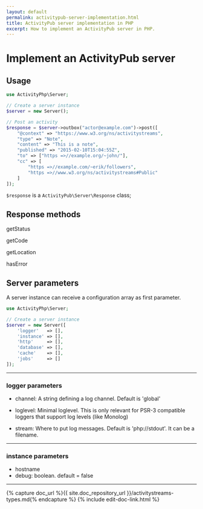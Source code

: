 ```yaml
---
layout: default
permalink: activitypub-server-implementation.html
title: ActivityPub server implementation in PHP
excerpt: How to implement an ActivityPub server in PHP.
---
```


Implement an ActivityPub server
===============================

Usage
-----

```php
use ActivityPhp\Server;

// Create a server instance
$server = new Server();

// Post an activity
$response = $server->outbox("actor@example.com")->post([
    "@context" => "https://www.w3.org/ns/activitystreams",
    "type" => "Note",
    "content" => "This is a note",
    "published" => "2015-02-10T15:04:55Z",
    "to" => ["https =>//example.org/~john/"],
    "cc" => [
        "https =>//example.com/~erik/followers",
        "https =>//www.w3.org/ns/activitystreams#Public"
    ]
]);

```

`$response` is a `ActivityPub\Server\Response` class;


Response methods
----------------

getStatus

getCode

getLocation

hasError


Server parameters
-----------------

A server instance can receive a configuration array as first parameter.

```php
use ActivityPhp\Server;

// Create a server instance
$server = new Server([
    'logger'   => [],
    'instance' => [],
    'http'     => [],
    'database' => [],
    'cache'    => [],
    'jobs'     => []
]);
```

________________________________________________________________________

### logger parameters

- channel: A string defining a log channel. Default is 'global'

- loglevel: Minimal loglevel. This is only relevant for PSR-3 compatible loggers
    that support log levels (like Monolog)

- stream: Where to put log messages. Default is 'php://stdout'.
        It can be a filename.

________________________________________________________________________


### instance parameters

- hostname
- debug: boolean.
    default = false


________________________________________________________________________


{% capture doc_url %}{{ site.doc_repository_url }}/activitystreams-types.md{% endcapture %}
{% include edit-doc-link.html %}
